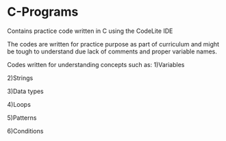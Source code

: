 # C-Programs
Contains practice code written in C using the CodeLite IDE

The codes are written for practice purpose as part of curriculum and might be tough to understand due 
lack of comments and proper variable names.

Codes written for understanding concepts such as:
1)Variables

2)Strings

3)Data types

4)Loops

5)Patterns

6)Conditions
